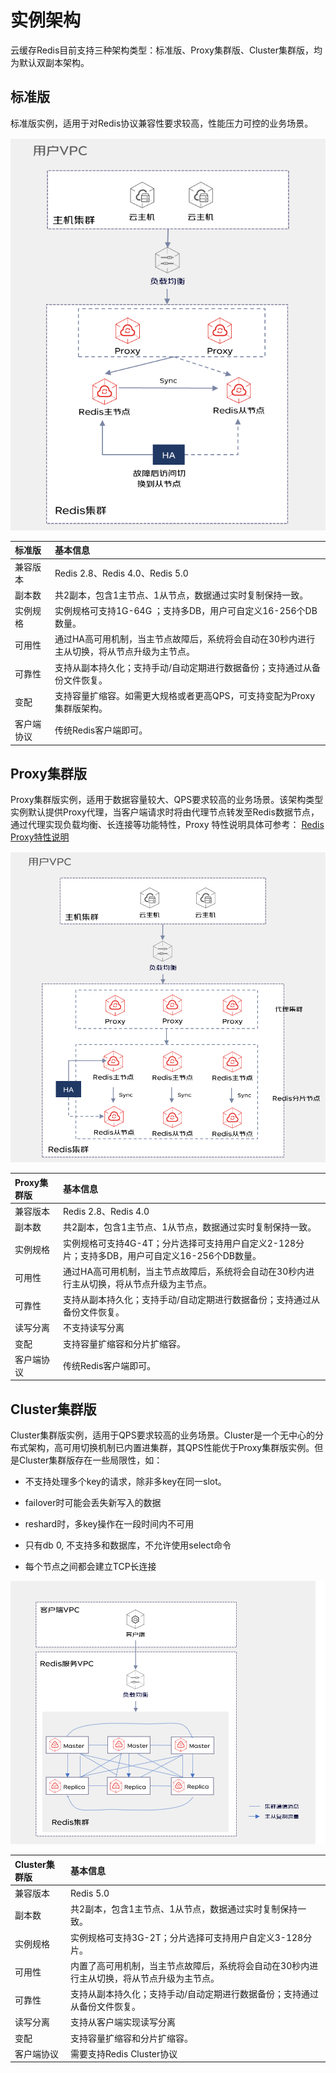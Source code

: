 # 实例架构

云缓存Redis目前支持三种架构类型：标准版、Proxy集群版、Cluster集群版，均为默认双副本架构。

## 标准版
标准版实例，适用于对Redis协议兼容性要求较高，性能压力可控的业务场景。

![](../../../../image/Redis/Features-1.png)

| 标准版      |  基本信息  | 
|    :---     | :---  |	
|    兼容版本  | Redis 2.8、Redis 4.0、Redis 5.0  |	
|   副本数     | 共2副本，包含1主节点、1从节点，数据通过实时复制保持一致。  |	
|   实例规格    | 实例规格可支持1G-64G ；支持多DB，用户可自定义16-256个DB数量。   |	
|   可用性      | 通过HA高可用机制，当主节点故障后，系统将会自动在30秒内进行主从切换，将从节点升级为主节点。   |	
|   可靠性      | 支持从副本持久化；支持手动/自动定期进行数据备份；支持通过从备份文件恢复。 |	
|   变配        | 支持容量扩缩容。如需更大规格或者更高QPS，可支持变配为Proxy集群版架构。   |	
|   客户端协议  | 传统Redis客户端即可。  |	


##  Proxy集群版

Proxy集群版实例，适用于数据容量较大、QPS要求较高的业务场景。该架构类型实例默认提供Proxy代理，当客户端请求时将由代理节点转发至Redis数据节点，通过代理实现负载均衡、长连接等功能特性，Proxy 特性说明具体可参考： [ Redis Proxy特性说明](https://docs.jdcloud.com/cn/jcs-for-redis/proxy-info)

![](../../../../image/Redis/Features-2.png)

| Proxy集群版  |  基本信息  | 
|    :---      | :---  |	
|    兼容版本  | Redis 2.8、Redis 4.0  |	
|   副本数     | 共2副本，包含1主节点、1从节点，数据通过实时复制保持一致。 |	
|   实例规格    | 实例规格可支持4G-4T；分片选择可支持用户自定义2-128分片；支持多DB，用户可自定义16-256个DB数量。 |	
|   可用性      | 通过HA高可用机制，当主节点故障后，系统将会自动在30秒内进行主从切换，将从节点升级为主节点。   |	
|   可靠性      | 支持从副本持久化；支持手动/自动定期进行数据备份；支持通过从备份文件恢复。 |	
|  读写分离     | 不支持读写分离  |	
|   变配        | 支持容量扩缩容和分片扩缩容。   |	
|   客户端协议  | 传统Redis客户端即可。  |	


##  Cluster集群版

Cluster集群版实例，适用于QPS要求较高的业务场景。Cluster是一个无中心的分布式架构，高可用切换机制已内置进集群，其QPS性能优于Proxy集群版实例。但是Cluster集群版存在一些局限性，如：

- 不支持处理多个key的请求，除非多key在同一slot。

- failover时可能会丢失新写入的数据

- reshard时，多key操作在一段时间内不可用

- 只有db 0, 不支持多和数据库，不允许使用select命令

- 每个节点之间都会建立TCP长连接

![](../../../../image/Redis/Features-3.png)

| Cluster集群版  |  基本信息  | 
|    :---      | :---  |	
|    兼容版本  | Redis 5.0  |	
|   副本数     | 共2副本，包含1主节点、1从节点，数据通过实时复制保持一致。 |	
|   实例规格    | 实例规格可支持3G-2T；分片选择可支持用户自定义3-128分片。   |	
|   可用性      | 内置了高可用机制，当主节点故障后，系统将会自动在30秒内进行主从切换，将从节点升级为主节点。   |	
|   可靠性      | 支持从副本持久化；支持手动/自动定期进行数据备份；支持通过从备份文件恢复。 |	
|  读写分离     | 支持从客户端实现读写分离  |	
|   变配        | 支持容量扩缩容和分片扩缩容。   |	
|   客户端协议  | 需要支持Redis Cluster协议   |	






